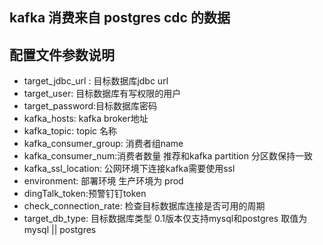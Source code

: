 ##  kafka 消费来自 postgres cdc 的数据

##  配置文件参数说明 
- target_jdbc_url : 目标数据库jdbc url 
- target_user:  目标数据库有写权限的用户
- target_password:目标数据库密码
- kafka_hosts: kafka broker地址 
- kafka_topic: topic 名称
- kafka_consumer_group: 消费者组name 
- kafka_consumer_num:消费者数量 推荐和kafka partition 分区数保持一致
- kafka_ssl_location: 公网环境下连接kafka需要使用ssl 
- environment: 部署环境 生产环境为 prod 
- dingTalk_token:预警钉钉token 
- check_connection_rate: 检查目标数据库连接是否可用的周期
- target_db_type: 目标数据库类型 0.1版本仅支持mysql和postgres 取值为 mysql || postgres